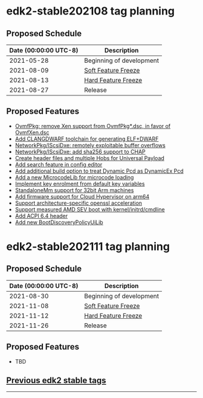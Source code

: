 # edk2-stable202108 tag planning

## Proposed Schedule

| Date (00:00:00 UTC-8)| Description                              |
| ---------------------| ---------------------------------------- |
| 2021-05-28           | Beginning of development                 |
| 2021-08-09           | [Soft Feature Freeze](SoftFeatureFreeze) |
| 2021-08-13           | [Hard Feature Freeze](HardFeatureFreeze) |
| 2021-08-27           | Release                                  |

## Proposed Features
* [OvmfPkg: remove Xen support from OvmfPkg*.dsc, in favor of OvmfXen.dsc](https://bugzilla.tianocore.org/show_bug.cgi?id=2122)
* [Add CLANGDWARF toolchain for generating ELF+DWARF](https://bugzilla.tianocore.org/show_bug.cgi?id=3431)
* [NetworkPkg/IScsiDxe: remotely exploitable buffer overflows](https://bugzilla.tianocore.org/show_bug.cgi?id=3356)
* [NetworkPkg/IScsiDxe: add sha256 support to CHAP](https://bugzilla.tianocore.org/show_bug.cgi?id=3355)
* [Create header files and multiple Hobs for Universal Payload](https://bugzilla.tianocore.org/show_bug.cgi?id=3447)
* [Add search feature in config editor](https://bugzilla.tianocore.org/show_bug.cgi?id=3482)
* [Add additional build option to treat Dynamic Pcd as DynamicEx Pcd](https://bugzilla.tianocore.org/show_bug.cgi?id=1688)
* [Add a new MicrocodeLib for microcode loading](https://bugzilla.tianocore.org/show_bug.cgi?id=3303)
* [Implement key enrolment from default key variables](https://bugzilla.tianocore.org/show_bug.cgi?id=3481)
* [StandaloneMm support for 32bit Arm machines](https://bugzilla.tianocore.org/show_bug.cgi?id=3381)
* [Add firmware support for Cloud Hypervisor on arm64](https://bugzilla.tianocore.org/show_bug.cgi?id=3393)
* [Support architecture-specific openssl acceleration](https://bugzilla.tianocore.org/show_bug.cgi?id=2507)
* [Support measured AMD SEV boot with kernel/initrd/cmdline](https://bugzilla.tianocore.org/show_bug.cgi?id=3457)
* [Add ACPI 6.4 header](https://bugzilla.tianocore.org/show_bug.cgi?id=3516)
* [Add new BootDiscoveryPolicyUiLib](https://bugzilla.tianocore.org/show_bug.cgi?id=3551)

# edk2-stable202111 tag planning

## Proposed Schedule

| Date (00:00:00 UTC-8)| Description                              |
| ---------------------| ---------------------------------------- |
| 2021-08-30           | Beginning of development                 |
| 2021-11-08           | [Soft Feature Freeze](SoftFeatureFreeze) |
| 2021-11-12           | [Hard Feature Freeze](HardFeatureFreeze) |
| 2021-11-26           | Release                                  |

## Proposed Features
* TBD

## [Previous edk2 stable tags](https://github.com/tianocore/edk2/tags)

---
